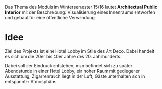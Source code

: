 Das Thema des Moduls im Wintersemester 15/16 lautet **Architectual Public Interior** mit der Beschreibung: Visualisierung eines Innenraums entworfen und gebaut für eine öffentliche Verwendung

# Idee

Ziel des Projekts ist eine Hotel Lobby im Stile des Art Deco. Dabei handelt es sich um die 20er bis 40er Jahre des 20. Jahrhunderts.

Dabei soll der Eindruck entstehen, man befindet sich zu später Abendstunde in einer Hotel Lobby, ein hoher Raum mit gediegener Ausstattung, Zigarrenrauch liegt in der Luft, Gäste unterhalten sich in entspannter Atmosphäre. 
